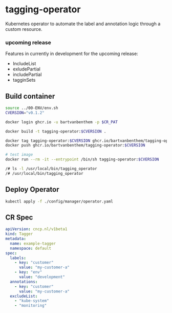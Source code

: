 # tagging-operator
Kubernetes operator to automate the label and annotation logic through a custom resource. 

### upcoming release
Features in currently in development for the upcoming release:
* IncludeList
* exludePartial 
* includePartial
* tagginSets

## Build container
```bash
source ../00-ENV/env.sh
CVERSION="v0.1.2"

docker login ghcr.io -u bartvanbenthem -p $CR_PAT

docker build -t tagging-operator:$CVERSION .

docker tag tagging-operator:$CVERSION ghcr.io/bartvanbenthem/tagging-operator:$CVERSION
docker push ghcr.io/bartvanbenthem/tagging-operator:$CVERSION

# test image
docker run --rm -it --entrypoint /bin/sh tagging-operator:$CVERSION

/# ls -l /usr/local/bin/tagging_operator
/# /usr/local/bin/tagging_operator
```

## Deploy Operator
```bash
kubectl apply -f ./config/manager/operator.yaml
```

## CR Spec
```yaml
apiVersion: cncp.nl/v1beta1
kind: Tagger
metadata:
  name: example-tagger
  namespace: default
spec:
  labels:
    - key: "customer"
      value: "my-customer-a"
    - key: "env"
      value: "development"
  annotations:
    - key: "customer"
      value: "my-customer-a"
  excludeList:
    - "kube-system"
    - "monitoring"
```